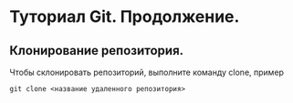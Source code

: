 # Туториал Git. Продолжение.

## Клонирование репозитория.

Чтобы склонировать репозиторий, выполните команду  clone, пример

```
git clone <название удаленного репозитория>

```